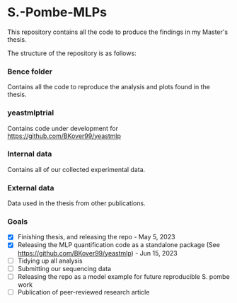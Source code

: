 # S.-Pombe-MLPs
This repository contains all the code to produce the findings in my Master's thesis.


The structure of the repository is as follows:

### Bence folder
Contains all the code to reproduce the analysis and plots found in the thesis.

### yeastmlptrial
Contains code under development for https://github.com/BKover99/yeastmlp

### Internal data
Contains all of our collected experimental data.

### External data
Data used in the thesis from other publications.


### Goals

- [x] Finishing thesis, and releasing the repo - May 5, 2023
- [x] Releasing the MLP quantification code as a standalone package (See https://github.com/BKover99/yeastmlp) - Jun 15, 2023
- [ ] Tidying up all analysis 
- [ ] Submitting our sequencing data
- [ ] Releasing the repo as a model example for future reproducible S. pombe work
- [ ] Publication of peer-reviewed research article
